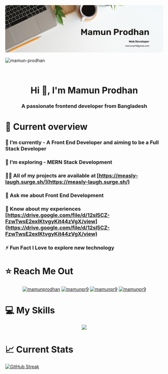 <a href="https://www.facebook.com/mamunpr9/">
<img src="https://raw.githubusercontent.com/mamun-prodhan/mamun-prodhan/main/assets/cover/Mamun%20Prodhan.png" />
</a>
<p align="left"> <img src="https://komarev.com/ghpvc/?username=mamun-prodhan&label=Profile%20views&color=0e75b6&style=flat" alt="mamun-prodhan" /> </p>

<br />

<h1 align="center">Hi 👋, I'm Mamun Prodhan</h1>

<h3 align="center">A passionate frontend developer from Bangladesh</h3>

# :eyes: Current overview

### 🔭 I’m currently - A Front End Developer and aiming to be a Full Stack Developer

### 🌱 I’m exploring - **MERN** Stack Development

### 👨‍💻 All of my projects are available at [https://measly-laugh.surge.sh/](https://measly-laugh.surge.sh/)

### 💬 Ask me about **Front End Development**

### 📄 Know about my experiences [https://drive.google.com/file/d/12sl5CZ-FzwTwsE2exIKtvgyKit44zVgX/view](https://drive.google.com/file/d/12sl5CZ-FzwTwsE2exIKtvgyKit44zVgX/view)

### ⚡ Fun Fact **I Love to explore new technology**

# ⭐ Reach Me Out

<p align="center">
<a href="https://linkedin.com/in/mamunprodhan" target="blank"><img align="center" src="https://raw.githubusercontent.com/rahuldkjain/github-profile-readme-generator/master/src/images/icons/Social/linked-in-alt.svg" alt="mamunprodhan" height="30" width="40" /></a>
<a href="https://fb.com/mamunpr9" target="blank"><img align="center" src="https://raw.githubusercontent.com/rahuldkjain/github-profile-readme-generator/master/src/images/icons/Social/facebook.svg" alt="mamunpr9" height="30" width="40" /></a>
<a href="https://twitter.com/mamunpr9" target="blank"><img align="center" src="https://raw.githubusercontent.com/rahuldkjain/github-profile-readme-generator/master/src/images/icons/Social/twitter.svg" alt="mamunpr9" height="30" width="40" /></a>
<a href="https://codepen.io/mamunpr9" target="blank"><img align="center" src="https://raw.githubusercontent.com/rahuldkjain/github-profile-readme-generator/master/src/images/icons/Social/codepen.svg" alt="mamunpr9" height="30" width="40" /></a>
</p>

# 💻 My Skills

<div align="center">

<img src="https://skillicons.dev/icons?i=html,css,js,firebase,tailwind,nodejs,mongo,react,express" />

</div>

# :chart_with_upwards_trend: Current Stats

[![GitHub Streak](https://github-readme-streak-stats.herokuapp.com?user=mamun-prodhan&theme=dark)](https://git.io/streak-stats)
